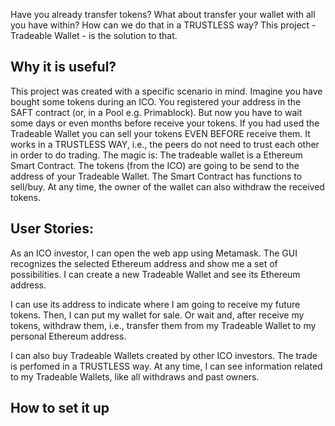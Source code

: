 Have you already transfer tokens? What about transfer your wallet with all you have within?
How can we do that in a TRUSTLESS way? This project  - Tradeable Wallet - is the solution to that.

Why it is useful?
-----------------
This project was created with a specific scenario in mind. Imagine you have bought some tokens during an ICO. You registered your address in the SAFT contract (or, in a Pool e.g. Primablock). But now you have to wait some days or even months before receive your tokens. If you had used the Tradeable Wallet you can sell your tokens EVEN BEFORE receive them. It works in a TRUSTLESS WAY, i.e., the peers do not need to trust each other in order to do trading.
The magic is: The tradeable wallet is a Ethereum Smart Contract. The tokens (from the ICO) are going to be send to the address of your Tradeable Wallet. The Smart Contract has functions to sell/buy. At any time, the owner of the wallet can also withdraw the received tokens.


User Stories:
-------------
As an ICO investor, I can open the web app using Metamask. The GUI recognizes the selected Ethereum address and show me a set of possibilities. I can create a new Tradeable Wallet and see its Ethereum address.

I can use its address to indicate where I am going to receive my future tokens. Then, I can put my wallet for sale. Or wait and, after receive my tokens, withdraw them, i.e., transfer them from my Tradeable Wallet to my personal Ethereum address.

I can also buy Tradeable Wallets created by other ICO investors. The trade is perfomed in a TRUSTLESS way.
At any time, I can see information related to my Tradeable Wallets, like all withdraws and past owners.


How to set it up
----------------


